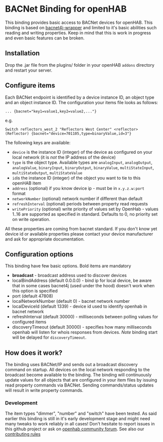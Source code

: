 # BACNet Binding for openHAB

This binding provides basic access to BACNet devices for openHAB. This binding is based on [bacnet4j-wrapper](https://github.com/Code-House/bacnet4j-wrapper) and limited to it's basic abilities such reading and writing properties. Keep in mind that this is work in progress and even basic features can be broken.

## Installation

Drop the .jar file from the plugins/ folder in your openHAB `addons` directory and restart your server.

## Configure items

Each BACNet endpoint is identified by a device instance ID, an object type and an object instance ID. The configuration your items file looks as follows:

`... {bacnet="key1=value1,key2=value2,..."}`

e.g.

`Switch reflectors_west_2 "Reflectors West Center" <reflector> (Reflector) {bacnet="device=701105,type=binaryValue,id=3"}`

The following keys are available:

* `device` is the instance ID (integer) of the device as configured on your local network (it is *not* the IP address of the device)
* `type` is the object type. Available types are  `analogInput`, `analogOutput`, `analogValue`, `binaryInput`, `binaryOutput`, `binaryValue`, `multiStateInput`, `multiStateOutput`, `multiStateValue`
* `id`is the instance ID (integer) of the object you want to tie to this openHAB item
* `address` (optional) if you know device ip - must be in `x.y.z.w:port` format
* `networkNumber` (optional) network number if different than default
* `refreshInterval` (optional) periods between property read requests
* `writePriority` (optional) write priority of values set by OpenHab - values 1..16 are supported as specified in standard. Defaults to 0, no priority set on write operation.

All these properties are coming from bacnet standard. If you don't know yet device id or available properties please contact your device manufacturer and ask for appropriate documentation.

## Configuration options
This binding have few basic options. Bold items are mandatory
* **broadcast** - broadcast address used to discover devices
* localBindAddress (default 0.0.0.0) - bind ip for local device, be aware that in some cases bacnet4j (used under the hood) doesn't work when this option is specified
* port (default 47808)
* localNetworkNumber (default 0) - bacnet network number
* localDeviceId (default 1339) - device id used to identify openhab in bacnet network
* refreshInterval (default 30000) - milliseconds between polling values for configured items
* discoveryTimeout (default 30000) - specifies how many milliseconds openhab will listen for whois responses from devices. *Note* binding start will be delayed for `discoveryTimeout`.


## How does it work?

The binding uses BACNet/IP and sends out a broadcast discovery command on startup. All devices on the local network responding to the broadcast become available to the binding. The binding will continuously update values for all objects that are configured in your item files by issuing read property commands via BACNet. Sending commands/status updates will result in write property commands.

### Development

The item types "dimmer", "number" and "switch" have been tested. As said earlier this binding is still in it's early development stage and might need many tweaks to work reliably in all cases! Don't hesitate to report issues in this github project or ask on [openhab community forum](http://community.openhab.org). See also our [contributing rules](CONTRIBUTING.md)